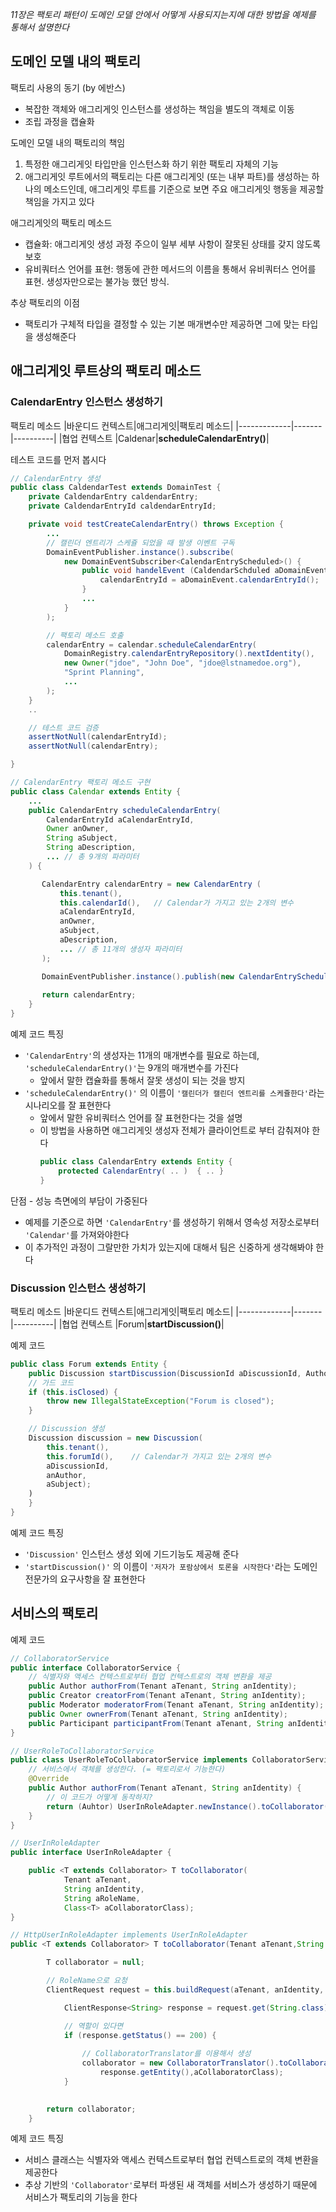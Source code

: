 _11장은 팩토리 패턴이 도메인 모델 안에서 어떻게 사용되지는지에 대한 방법을 예제를 통해서 설명한다_

## 도메인 모델 내의 팩토리
팩토리 사용의 동기 (by 에반스)
- 복잡한 객체와 애그리게잇 인스턴스를 생성하는 책임을 별도의 객체로 이동
- 조립 과정을 캡슐화

도메인 모델 내의 팩토리의 책임
1. 특정한 애그리게잇 타입만을 인스턴스화 하기 위한 팩토리 자체의 기능
2. 애그리게잇 루트에서의 팩토리는 다른 애그리게잇 (또는 내부 파트)를 생성하는 하나의 메소드인데, 애그리게잇 루트를 기준으로 보면 주요 애그리게잇 행동을 제공할 책임을 가지고 있다

애그리게잇의 팩토리 메소드
- 캡슐화: 애그리게잇 생성 과정 주으이 일부 세부 사항이 잘못된 상태를 갖지 않도록 보호
- 유비쿼터스 언어를 표현: 행동에 관한 메서드의 이름을 통해서 유비쿼터스 언어를 표현. 생성자만으로는 불가능 했던 방식.

추상 팩토리의 이점
- 팩토리가 구체적 타입을 결정할 수 있는 기본 매개변수만 제공하면 그에 맞는 타입을 생성해준다


## 애그리게잇 루트상의 팩토리 메소드
### CalendarEntry 인스턴스 생성하기
팩토리 메소드
|바운디드 컨텍스트|애그리게잇|팩토리 메소드|
|-------------|-------|----------|
|협업 컨텍스트   |Caldenar|__scheduleCalendarEntry()__|

테스트 코드를 먼저 봅시다
~~~java
// CalendarEntry 생성
public class CaldendarTest extends DomainTest {
    private CaldendarEntry caldendarEntry;
    private CaldendarEntryId caldendarEntryId;

    private void testCreateCalendarEntry() throws Exception {
        ...
        // 캘린더 엔트리가 스케쥴 되었을 때 발생 이벤트 구독
        DomainEventPublisher.instance().subscribe(
            new DomainEventSubscriber<CalendarEntryScheduled>() {
                public void handelEvent (CaldendarSchduled aDomainEvent) {
                    calendarEntryId = aDomainEvent.calendarEntryId();
                }
                ...
            }
        );

        // 팩토리 메소드 호출
        calendarEntry = calendar.scheduleCalendarEntry( 
            DomainRegistry.calendarEntryRepository().nextIdentity(),
            new Owner("jdoe", "John Doe", "jdoe@lstnamedoe.org"),
            "Sprint Planning",
            ...
        );
    }
    ..

    // 테스트 코드 검증
    assertNotNull(calendarEntryId);
    assertNotNull(calendarEntry);

}

// CalendarEntry 팩토리 메소드 구현
public class Calendar extends Entity {
    ...
    public CalendarEntry scheduleCalendarEntry(
        CalendarEntryId aCalendarEntryId,
        Owner anOwner,
        String aSubject,
        String aDescription,
        ... // 총 9개의 파라미터
    ) {

       CalendarEntry calendarEntry = new CalendarEntry (
           this.tenant(),
           this.calendarId(),   // Calendar가 가지고 있는 2개의 변수
           aCalendarEntryId,
           anOwner,
           aSubject,
           aDescription,
           ... // 총 11개의 생성자 파라미터
       );

       DomainEventPublisher.instance().publish(new CalendarEntryScheduled(...));
       
       return calendarEntry;
    }
}

~~~

예제 코드 특징
- `'CalendarEntry'`의 생성자는 11개의 매개변수를 필요로 하는데, `'scheduleCalendarEntry()'`는 9개의 매개변수를 가진다
   - 앞에서 말한 캡슐화를 통해서 잘못 생성이 되는 것을 방지
- `'scheduleCalendarEntry()'` 의 이름이 `'캘린더가 캘린더 엔트리를 스케쥴한다'`라는 시나리오를 잘 표현한다
   - 앞에서 말한 유비쿼터스 언어를 잘 표현한다는 것을 설명
   - 이 방법을 사용하면 애그리게잇 생성자 전체가 클라이언트로 부터 감춰져야 한다
      ~~~java
      public class CalendarEntry extends Entity {
          protected CalendarEntry( .. )  { .. }
      }
      ~~~

단점 - 성능 측면에의 부담이 가중된다
- 예제를 기준으로 하면 `'CalendarEntry'`를 생성하기 위해서 영속성 저장소로부터 `'Calendar'`를 가져와야한다
- 이 추가적인 과정이 그랄만한 가치가 있는지에 대해서 팀은 신중하게 생각해봐야 한다

### Discussion 인스턴스 생성하기
팩토리 메소드
|바운디드 컨텍스트|애그리게잇|팩토리 메소드|
|-------------|-------|----------|
|협업 컨텍스트   |Forum|__startDiscussion()__|

예제 코드
```java
public class Forum extends Entity {
    public Discussion startDiscussion(DiscussionId aDiscussionId, Author anAuthor, String aSubject) {
    // 가드 코드
    if (this.isClosed) {
        throw new IllegalStateException("Forum is closed");
    }

    // Discussion 생성
    Discussion discussion = new Discussion(
        this.tenant(),
        this.forumId(),    // Calendar가 가지고 있는 2개의 변수
        aDiscussionId, 
        anAuthor,
        aSubject);
    )
    }
}
```

예제 코드 특징
- `'Discussion'` 인스턴스 생성 외에 기드기능도 제공해 준다
- `'startDiscussion()'` 의 이름이 `'저자가 포람상에서 토론을 시작한다'`라는 도메인 전문가의 요구사항을 잘 표현한다

## 서비스의 팩토리
예제 코드
~~~java
// CollaboratorService
public interface CollaboratorService {
    // 식별자와 액세스 컨텍스트로부터 협업 컨텍스트로의 객체 변환을 제공
    public Author authorFrom(Tenant aTenant, String anIdentity);
    public Creator creatorFrom(Tenant aTenant, String anIdentity);
    public Moderator moderatorFrom(Tenant aTenant, String anIdentity);
    public Owner ownerFrom(Tenant aTenant, String anIdentity);
    public Participant participantFrom(Tenant aTenant, String anIdentity);
}

// UserRoleToCollaboratorService
public class UserRoleToCollaboratorService implements CollaboratorService {
    // 서비스에서 객체를 생성한다. (= 팩토리로서 기능한다)
    @Override
    public Author authorFrom(Tenant aTenant, String anIdentity) {
        // 이 코드가 어떻게 동작하지?
        return (Auhtor) UserInRoleAdapter.newInstance().toCollaborator(..);
    }
}

// UserInRoleAdapter
public interface UserInRoleAdapter {

    public <T extends Collaborator> T toCollaborator(
            Tenant aTenant,
            String anIdentity,
            String aRoleName,
            Class<T> aCollaboratorClass);
}

// HttpUserInRoleAdapter implements UserInRoleAdapter
public <T extends Collaborator> T toCollaborator(Tenant aTenant,String anIdentity,String aRoleName, Class<T> aCollaboratorClass) {

        T collaborator = null;

        // RoleName으로 요청
        ClientRequest request = this.buildRequest(aTenant, anIdentity, aRoleName);

            ClientResponse<String> response = request.get(String.class);

            // 역할이 있다면
            if (response.getStatus() == 200) { 
                
                // CollaboratorTranslator를 이용해서 생성
                collaborator = new CollaboratorTranslator().toCollaboratorFromRepresentation(
                    response.getEntity(),aCollaboratorClass);
            } 
            

        return collaborator;
    }

~~~

예제 코드 특징
- 서비스 클래스는 식별자와 액세스 컨텍스트로부터 협업 컨텍스트로의 객체 변환을 제공한다
- 추상 기반의 `'Collaborator'`로부터 파생된 새 객체를 서비스가 생성하기 때문에 서비스가 팩토리의 기능을 한다